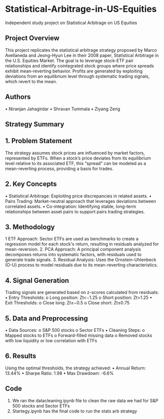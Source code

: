 # Statistical-Arbitrage-in-US-Equities
Independent study project on Statistical Arbitrage on US Equities

## Project Overview
This project replicates the statistical arbitrage strategy proposed by Marco Avellaneda and Jeong-Hyun Lee in their 2008 paper, Statistical Arbitrage in the U.S. Equities Market. The goal is to leverage stock-ETF pair relationships and identify cointegrated stock groups where price spreads exhibit mean-reverting behavior. Profits are generated by exploiting deviations from an equilibrium level through systematic trading signals, which revert to the mean.

## Authors
•	Niranjan Jahagirdar
•	Shravan Tummala
•	Ziyang Zeng

## Strategy Summary
## 1. Problem Statement
The strategy assumes stock prices are influenced by market factors, represented by ETFs. When a stock’s price deviates from its equilibrium level relative to its associated ETF, this “spread” can be modeled as a mean-reverting process, providing a basis for trades.

## 2. Key Concepts
•	Statistical Arbitrage: Exploiting price discrepancies in related assets.
•	Pairs Trading: Market-neutral approach that leverages deviations between correlated assets.
•	Co-integration: Identifying stable, long-term relationships between asset pairs to support pairs trading strategies.

## 3. Methodology
1 	ETF Approach: Sector ETFs are used as benchmarks to create a regression model for each stock's return, resulting in residuals analyzed for mean-reversion.
2.	PCA Approach: A principal component analysis decomposes returns into systematic factors, with residuals used to generate trade signals.
3.	Residual Analysis: Uses the Ornstein-Uhlenbeck (O-U) process to model residuals due to its mean-reverting characteristics.

## 4. Signal Generation
Trading signals are generated based on z-scores calculated from residuals:
•	Entry Thresholds:
o	Long position: Zt<−1.25 
o	Short position: Zt>1.25
•	Exit Thresholds:
o	Close long: Zt≥−0.5
o	Close short: Zt≤0.75

## 5. Data and Preprocessing
•	Data Sources:
o	S&P 500 stocks
o	Sector ETFs
•	Cleaning Steps:
o	Mapped stocks to ETFs
o	Forward-filled missing data
o	Removed stocks with low liquidity or low correlation with ETFs

## 6. Results
Using the optimal thresholds, the strategy achieved:
•	Annual Return: 13.44%
•	Sharpe Ratio: 1.98
•	Max Drawdown: -6.6%

## Code
1.  We ran the datacleaning.ipynb file to clean the raw data we had for S&P 500 stocks and Sector ETFs
2.  Startegy.ipynb has the final code to run the stats arb strategy
